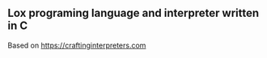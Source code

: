 Lox programing language and interpreter written in C
---

Based on https://craftinginterpreters.com
